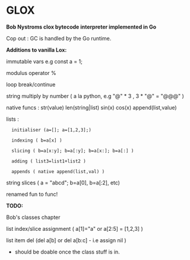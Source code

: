 # GLOX

**Bob Nystroms clox bytecode interpreter implemented in Go**

Cop out : GC is handled by the Go runtime.  

**Additions to vanilla Lox:**

immutable vars e.g  const a = 1;

modulus operator %

loop break/continue

string multiply by number ( a la python, e.g  "@" * 3 ,  3 * "@" = "@@@" )

native funcs :  str(value)    len(string|list)      sin(x)    cos(x)     append(list,value)

lists :

      initialiser (a=[]; a=[1,2,3];)
      
      indexing ( b=a[x] )
      
      slicing ( b=a[x:y]; b=a[:y]; b=a[x:]; b=a[:] )
      
      adding ( list3=list1+list2 )
      
      appends ( native append(list,val) )

string slices   ( a = "abcd"; b=a[0], b=a[:2], etc)

renamed fun to func!

**TODO:**

Bob's classes chapter

list index/slice assignment ( a[1]="a" or a[2:5] = [1,2,3] )

list item del  (del a[b] or del a[b:c] - i.e assign nil )
  
  - should be doable once the class stuff is in.
